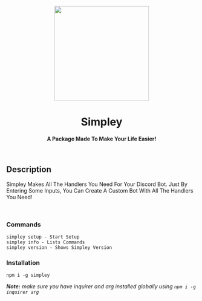 <p align="center">
  <img width="250" src="https://cdn.discordapp.com/attachments/884404223314366499/884794578287349830/simply_logo.png">
</p>
<h1 align="center"> Simpley </h1>
<p align="center">
  <b >A Package Made To Make Your Life Easier!</b>
</p>

<br>


## **Description**
Simpley Makes All The Handlers You Need For Your Discord Bot. Just By Entering Some Inputs, You Can Create A Custom Bot With All The Handlers You Need!


<br>

### **Commands**
```
simpley setup - Start Setup
simpley info - Lists Commands
simpley version - Shows Simpley Version
```

### **Installation**
```
npm i -g simpley
```
***Note:** make sure you have inquirer and arg installed globally using ``npm i -g inquirer arg``*